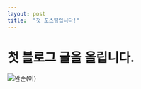 ```yaml
---
layout: post
title:  "첫 포스팅입니다!"
---
```


# 첫 블로그 글을 올립니다.

![완준(이)](../images/2023-03-25-first/완준(이).jpg)

